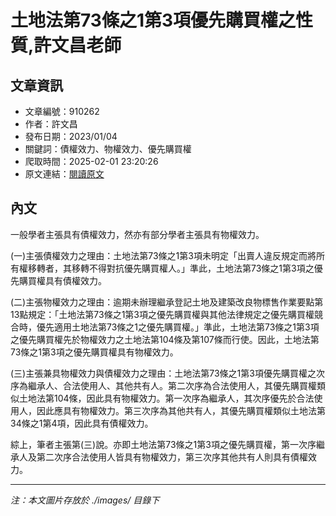 # 土地法第73條之1第3項優先購買權之性質,許文昌老師

## 文章資訊
- 文章編號：910262
- 作者：許文昌
- 發布日期：2023/01/04
- 關鍵詞：債權效力、物權效力、優先購買權
- 爬取時間：2025-02-01 23:20:26
- 原文連結：[閱讀原文](https://real-estate.get.com.tw/Columns/detail.aspx?no=910262)

## 內文


一般學者主張具有債權效力，然亦有部分學者主張具有物權效力。


(一)主張債權效力之理由：土地法第73條之1第3項未明定「出賣人違反規定而將所有權移轉者，其移轉不得對抗優先購買權人。」準此，土地法第73條之1第3項之優先購買權具有債權效力。


(二)主張物權效力之理由：逾期未辦理繼承登記土地及建築改良物標售作業要點第13點規定：「土地法第73條之1第3項之優先購買權與其他法律規定之優先購買權競合時，優先適用土地法第73條之1之優先購買權。」準此，土地法第73條之1第3項之優先購買權先於物權效力之土地法第104條及第107條而行使。因此，土地法第73條之1第3項之優先購買權具有物權效力。


(三)主張兼具物權效力與債權效力之理由：土地法第73條之1第3項優先購買權之次序為繼承人、合法使用人、其他共有人。第二次序為合法使用人，其優先購買權類似土地法第104條，因此具有物權效力。第一次序為繼承人，其次序優先於合法使用人，因此應具有物權效力。第三次序為其他共有人，其優先購買權類似土地法第34條之1第4項，因此具有債權效力。


綜上，筆者主張第(三)說。亦即土地法第73條之1第3項之優先購買權，第一次序繼承人及第二次序合法使用人皆具有物權效力，第三次序其他共有人則具有債權效力。

---
*注：本文圖片存放於 ./images/ 目錄下*
